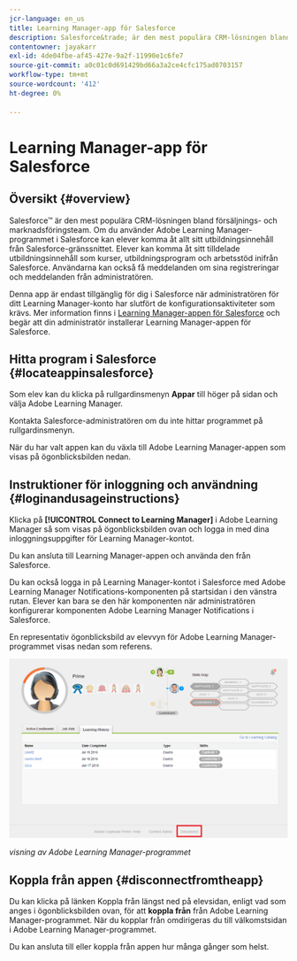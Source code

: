 ```yaml
---
jcr-language: en_us
title: Learning Manager-app för Salesforce
description: Salesforce&trade; är den mest populära CRM-lösningen bland försäljnings- och marknadsföringsteam. Om du använder Adobe Learning Manager-programmet i Salesforce kan elever komma åt allt sitt utbildningsinnehåll från Salesforce-gränssnittet. Elever kan komma åt sitt tilldelade utbildningsinnehåll som kurser, utbildningsprogram och arbetsstöd inifrån Salesforce. Användarna kan också få meddelanden om sina registreringar och meddelanden från administratören.
contentowner: jayakarr
exl-id: 4de04fbe-af45-427e-9a2f-11990e1c6fe7
source-git-commit: a0c01c0d691429bd66a3a2ce4cfc175ad0703157
workflow-type: tm+mt
source-wordcount: '412'
ht-degree: 0%

---
```


# Learning Manager-app för Salesforce

## Översikt {#overview}

Salesforce™ är den mest populära CRM-lösningen bland försäljnings- och marknadsföringsteam. Om du använder Adobe Learning Manager-programmet i Salesforce kan elever komma åt allt sitt utbildningsinnehåll från Salesforce-gränssnittet. Elever kan komma åt sitt tilldelade utbildningsinnehåll som kurser, utbildningsprogram och arbetsstöd inifrån Salesforce. Användarna kan också få meddelanden om sina registreringar och meddelanden från administratören.

Denna app är endast tillgänglig för dig i Salesforce när administratören för ditt Learning Manager-konto har slutfört de konfigurationsaktiviteter som krävs. Mer information finns i [Learning Manager-appen för Salesforce](../../integration-admin/feature-summary/sfdc-app.md) och begär att din administratör installerar Learning Manager-appen för Salesforce.

## Hitta program i Salesforce {#locateappinsalesforce}

Som elev kan du klicka på rullgardinsmenyn **Appar** till höger på sidan och välja Adobe Learning Manager.

Kontakta Salesforce-administratören om du inte hittar programmet på rullgardinsmenyn.

När du har valt appen kan du växla till Adobe Learning Manager-appen som visas på ögonblicksbilden nedan.

<!--![](assets/connect-to-prime.png)-->

## Instruktioner för inloggning och användning {#loginandusageinstructions}

Klicka på **[!UICONTROL Connect to Learning Manager]** i Adobe Learning Manager så som visas på ögonblicksbilden ovan och logga in med dina inloggningsuppgifter för Learning Manager-kontot.

Du kan ansluta till Learning Manager-appen och använda den från Salesforce.

Du kan också logga in på Learning Manager-kontot i Salesforce med Adobe Learning Manager Notifications-komponenten på startsidan i den vänstra rutan. Elever kan bara se den här komponenten när administratören konfigurerar komponenten Adobe Learning Manager Notifications i Salesforce.

En representativ ögonblicksbild av elevvyn för Adobe Learning Manager-programmet visas nedan som referens.

![](assets/learners-view.png)

*visning av Adobe Learning Manager-programmet*

## Koppla från appen {#disconnectfromtheapp}

Du kan klicka på länken Koppla från längst ned på elevsidan, enligt vad som anges i ögonblicksbilden ovan, för att **koppla från** från Adobe Learning Manager-programmet. När du kopplar från omdirigeras du till välkomstsidan i Adobe Learning Manager-programmet.

Du kan ansluta till eller koppla från appen hur många gånger som helst.
